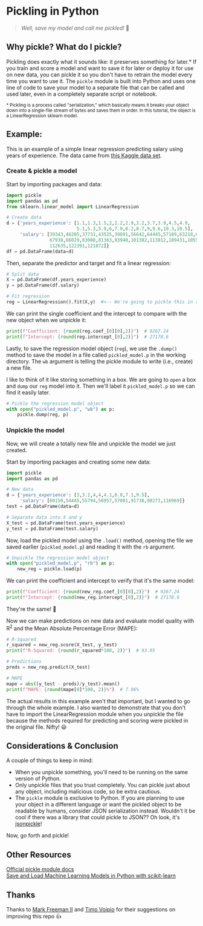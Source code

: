# Pickling in Python

>_Well, save my model and call me pickled!_ :cucumber:

## Why pickle?  What do I pickle?
Pickling does exactly what it sounds like: it preserves something for later.*  If you train and score a model and want to save it for later or deploy it for use on new data, you can pickle it so you don't have to retrain the model every time you want to use it.  The `pickle` module is built into Python and uses one line of code to save your model to a separate file that can be called and used later, even in a completely separate script or notebook.

<sub>* Pickling is a process called "serialization," which basically means it breaks your object down into a single-file stream of bytes and saves them in order.  In this tutorial, the object is a LinearRegression sklearn model.</sub>

## Example:
This is an example of a simple linear regression predicting salary using years of experience.  The data came from [this Kaggle data set](https://www.kaggle.com/rohankayan/years-of-experience-and-salary-dataset).

### Create & pickle a model
Start by importing packages and data:

```python
import pickle
import pandas as pd
from sklearn.linear_model import LinearRegression

# Create data
d = {'years_experience': [1.1,1.3,1.5,2,2.2,2.9,3.2,3.7,3.9,4.5,4.9,
                          5.1,5.3,5.9,6,7.9,8.2,8.7,9,9.6,10.3,10.5],
     'salary': [39343,46205,37731,43525,39891,56642,64445,57189,63218,61111,
                67938,66029,83088,81363,93940,101302,113812,109431,105582,
                112635,122391,121872]}
df = pd.DataFrame(data=d)
```

Then, separate the predictor and target and fit a linear regression:

```python
# Split data
X = pd.DataFrame(df.years_experience)
y = pd.DataFrame(df.salary)

# Fit regression
reg = LinearRegression().fit(X,y)  #<-- We're going to pickle this in a minute
```

We can print the single coefficient and the intercept to compare with the new object when we unpickle it:

```python
print(f"Coefficient: {round(reg.coef_[0][0],2)}")  # 9267.24
print(f"Intercept: {round(reg.intercept_[0],2)}")  # 27178.6
```

Lastly, to save the regression model object (`reg`), we use the `.dump()` method to save the model in a file called `pickled_model.p` in the working directory.  The `wb` argument is telling the pickle module to write (i.e., create) a new file.

I like to think of it like storing something in a box. We are going to `open` a box and `dump` our `reg` model into it.  Then we'll label it `pickled_model.p` so we can find it easily later.

```python
# Pickle the regression model object
with open("pickled_model.p", "wb") as p:
    pickle.dump(reg, p)
```

### Unpickle the model
Now, we will create a totally new file and unpickle the model we just created.

Start by importing packages and creating some new data:
```python
import pickle
import pandas as pd

# New data
d = {'years_experience': [3,3.2,4,4,4.1,6.8,7.1,9.5],
     'salary': [60150,54445,55794,56957,57081,91738,98273,116969]}
test = pd.DataFrame(data=d)

# Separate data into X and y
X_test = pd.DataFrame(test.years_experience)
y_test = pd.DataFrame(test.salary)
```

Now, load the pickled model using the `.load()` method, opening the file we saved earlier (`pickled_model.p`) and reading it with the `rb` argument.

```python
# Unpickle the regression model object
with open("pickled_model.p", "rb") as p:
    new_reg = pickle.load(p)
```

We can print the coefficient and intercept to verify that it's the same model:

```python
print(f"Coefficient: {round(new_reg.coef_[0][0],2)}")  # 9267.24
print(f"Intercept: {round(new_reg.intercept_[0],2)}")  # 27178.6
```

They're the same! :tada:

Now we can make predictions on new data and evaluate model quality with R<sup>2</sup> and the Mean Absolute Percentage Error (MAPE):

```python
# R-Squared
r_squared = new_reg.score(X_test, y_test)
print(f"R-Squared: {round(r_squared*100, 2)}")  # 93.95

# Predictions
preds = new_reg.predict(X_test)

# MAPE
mape = abs((y_test - preds)/y_test).mean()
print(f"MAPE: {round(mape[0]*100, 2)}%")  # 7.96%
```

The actual results in this example aren't that important, but I wanted to go through the whole example.  I also wanted to demonstrate that you don't have to import the LinearRegression module when you unpickle the file because the methods required for predicting and scoring were pickled in the original file.  Nifty! :smiley:


## Considerations & Conclusion
A couple of things to keep in mind:
- When you unpickle something, you'll need to be running on the same version of Python.
- Only unpickle files that you trust completely.  You can pickle just about any object, including malicious code, so be extra cautious.
- The `pickle` module is exclusive to Python.  If you are planning to use your object in a different language or want the pickled object to be readable by humans, consider JSON serialization instead.  Wouldn't it be cool if there was a library that could pickle to JSON??  Oh look, it's [jsonpickle](https://github.com/jsonpickle/jsonpickle)!


Now, go forth and pickle!


## Other Resources
[Official pickle module docs](https://docs.python.org/3/library/pickle.html)  
[Save and Load Machine Learning Models in Python with scikit-learn](https://machinelearningmastery.com/save-load-machine-learning-models-python-scikit-learn/)


## Thanks
Thanks to [Mark Freeman II](https://www.linkedin.com/in/mafreeman2) and [Timo Voipio](https://www.linkedin.com/in/t-voipio) for their suggestions on improving this repo :+1:
